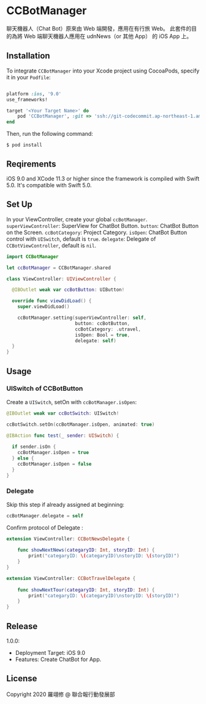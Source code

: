 # CCBotManager

聊天機器人（Chat Bot）原來由 Web 端開發，應用在有行旅 Web。
此套件的目的為將 Web 端聊天機器人應用在 udnNews（or 其他 App） 的 iOS App 上。


## Installation

To integrate `CCBotManager` into your Xcode project using CocoaPods, specify it in your `Podfile`:
```ruby

platform :ios, '9.0'
use_frameworks!

target '<Your Target Name>' do
    pod 'CCBotManager', :git => 'ssh://git-codecommit.ap-northeast-1.amazonaws.com/v1/repos/ios_lib_TTSManager', :tag => '版本號'
end
```
Then, run the following command:
```
$ pod install
```


## Reqirements

iOS 9.0 and XCode 11.3 or higher since the framework is compiled with Swift 5.0.
It's compatible with Swift 5.0.


## Set Up

In your ViewController, create your global `ccBotManager`.
`superViewController`: SuperView for ChatBot Button.
`button`: ChatBot Button on the Screen.
`ccBotCategory`: Project Category.
`isOpen`: ChatBot Button control with `UISwitch`, default is `true`.
`delegate`: Delegate of `CCBotViewController`, default is `nil`.
```swift
import CCBotManager

let ccBotManager = CCBotManager.shared

class ViewController: UIViewController {

  @IBOutlet weak var ccBotButton: UIButton!

  override func viewDidLoad() {
    super.viewDidLoad()

    ccBotManager.setting(superViewController: self,
                         button: ccBotButton,
                         ccBotCategory: .utravel,
                         isOpen: Bool = true,
                         delegate: self)
  }
}
```


## Usage

### UISwitch of CCBotButton

Create a `UISwitch`, setOn with `ccBotManager.isOpen`:
```swift
@IBOutlet weak var ccBotSwitch: UISwitch!

ccBotSwitch.setOn(ccBotManager.isOpen, animated: true)

@IBAction func test(_ sender: UISwitch) {
    
  if sender.isOn {
    ccBotManager.isOpen = true
  } else {
    ccBotManager.isOpen = false
  }
}
```

### Delegate

Skip this step if already assigned at beginning:
```swift
ccBotManager.delegate = self

```
Confirm protocol of Delegate :
```swift
extension ViewController: CCBotNewsDelegate {
    
    func showNextNews(categaryID: Int, storyID: Int) {
        print("categaryID: \(categaryID)\nstoryID: \(storyID)")
    }
}

extension ViewController: CCBotTravelDelegate {
    
    func showNextTour(categaryID: Int, storyID: Int) {
        print("categaryID: \(categaryID)\nstoryID: \(storyID)")
    }
}
```


## Release
1.0.0:
- Deployment Target: iOS 9.0
- Features: Create ChatBot for App.


## License

Copyright 2020 羅翊修 @ 聯合報行動發展部
